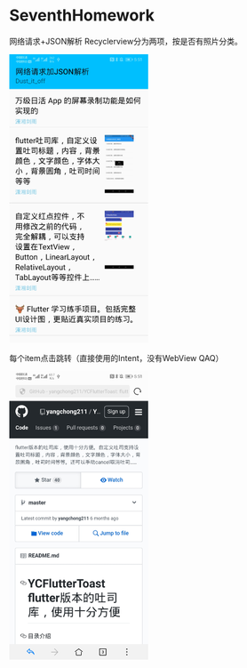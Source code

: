 # SeventhHomework
网络请求+JSON解析
Recyclerview分为两项，按是否有照片分类。

<img src="https://github.com/tyc1204063757/SeventhHomework/blob/master/Screenshot_20191213_175141_com.example.seventhhom.jpg" width="250">

每个item点击跳转（直接使用的Intent，没有WebView  QAQ）

<img src="https://github.com/tyc1204063757/SeventhHomework/blob/master/Screenshot_20191213_175148_com.android.browser.jpg" width="250">
